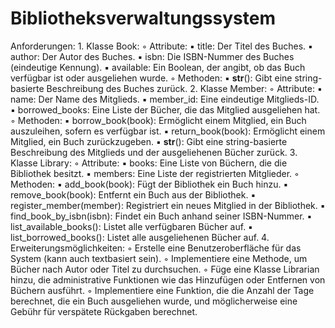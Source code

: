 # Bibliotheksverwaltungssystem
Anforderungen:
    1. Klasse Book:
        ◦ Attribute:
            ▪ title: Der Titel des Buches.
            ▪ author: Der Autor des Buches.
            ▪ isbn: Die ISBN-Nummer des Buches (eindeutige Kennung).
            ▪ available: Ein Boolean, der angibt, ob das Buch verfügbar ist oder ausgeliehen wurde.
        ◦ Methoden:
            ▪ __str__(): Gibt eine string-basierte Beschreibung des Buches zurück.
    2. Klasse Member:
        ◦ Attribute:
            ▪ name: Der Name des Mitglieds.
            ▪ member_id: Eine eindeutige Mitglieds-ID.
            ▪ borrowed_books: Eine Liste der Bücher, die das Mitglied ausgeliehen hat.
        ◦ Methoden:
            ▪ borrow_book(book): Ermöglicht einem Mitglied, ein Buch auszuleihen, sofern es verfügbar ist.
            ▪ return_book(book): Ermöglicht einem Mitglied, ein Buch zurückzugeben.
            ▪ __str__(): Gibt eine string-basierte Beschreibung des Mitglieds und der ausgeliehenen Bücher zurück.
    3. Klasse Library:
        ◦ Attribute:
            ▪ books: Eine Liste von Büchern, die die Bibliothek besitzt.
            ▪ members: Eine Liste der registrierten Mitglieder.
        ◦ Methoden:
            ▪ add_book(book): Fügt der Bibliothek ein Buch hinzu.
            ▪ remove_book(book): Entfernt ein Buch aus der Bibliothek.
            ▪ register_member(member): Registriert ein neues Mitglied in der Bibliothek.
            ▪ find_book_by_isbn(isbn): Findet ein Buch anhand seiner ISBN-Nummer.
            ▪ list_available_books(): Listet alle verfügbaren Bücher auf.
            ▪ list_borrowed_books(): Listet alle ausgeliehenen Bücher auf.
    4. Erweiterungsmöglichkeiten:
        ◦ Erstelle eine Benutzeroberfläche für das System (kann auch textbasiert sein).
        ◦ Implementiere eine Methode, um Bücher nach Autor oder Titel zu durchsuchen.
        ◦ Füge eine Klasse Librarian hinzu, die administrative Funktionen wie das Hinzufügen oder Entfernen von Büchern ausführt.
        ◦ Implementiere eine Funktion, die die Anzahl der Tage berechnet, die ein Buch ausgeliehen wurde, und möglicherweise eine Gebühr für verspätete Rückgaben berechnet.
